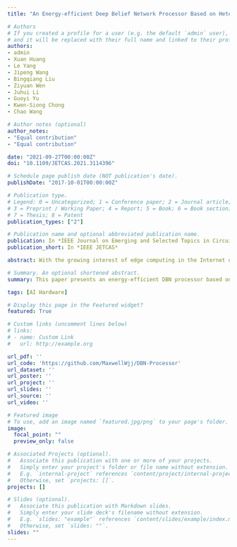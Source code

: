 ```yaml
---
title: "An Energy-efficient Deep Belief Network Processor Based on Heterogeneous Multi-core Architecture with Transposable Memory and On-chip Learning"

# Authors
# If you created a profile for a user (e.g. the default `admin` user), write the username (folder name) here 
# and it will be replaced with their full name and linked to their profile.
authors:
- admin
- Xuan Huang
- Le Yang
- Jipeng Wang
- Bingqiang Liu
- Ziyuan Wen
- Juhui Li
- Guoyi Yu
- Kwen-Siong Chong
- Chao Wang

# Author notes (optional)
author_notes:
- "Equal contribution"
- "Equal contribution"

date: "2021-09-27T00:00:00Z"
doi: "10.1109/JETCAS.2021.3114396"

# Schedule page publish date (NOT publication's date).
publishDate: "2017-10-01T00:00:00Z"

# Publication type.
# Legend: 0 = Uncategorized; 1 = Conference paper; 2 = Journal article;
# 3 = Preprint / Working Paper; 4 = Report; 5 = Book; 6 = Book section;
# 7 = Thesis; 8 = Patent
publication_types: ["2"]

# Publication name and optional abbreviated publication name.
publication: In *IEEE Journal on Emerging and Selected Topics in Circuits and Systems*
publication_short: In *IEEE JETCAS*

abstract: With the growing interest of edge computing in the Internet of Things (IoT), Deep Neural Network (DNN) hardware processors/accelerators face challenges of low energy consumption, low latency, and data privacy issues. This paper proposes an energy-efficient processor design based on Deep Belief Network (DBN), which is one of the most suitable DNN models for on-chip learning. In this study, a thorough algorithm-architecture-circuit design optimization method is used for efficient design. The characteristics of data reuse and data sparsity in the DBN learning algorithm inspires this study to propose a heterogeneous multi-core architecture with local learning. In addition, novel circuits of transposable weight memory and sparse address generator are proposed to reduce weight memory access and exploit neuron state sparsity, respectively, for maximizing the energy efficiency. The DBN processor is implemented and thoroughly evaluated on Xilinx Zynq FPGA. Implementation results confirm that the proposed DBN processor has excellent energy efficiency of 45.0 pJ per neuron-weight update, which has been improved by 74% against the conventional design.

# Summary. An optional shortened abstract.
summary: This paper presents an energy-efficient DBN processor based on heterogeneous multi-core architecture with transposable weight memory and on-chip local learning. In the future, we will focus on ASIC implementation of the proposed DBN processor in a GALS architecture with a 7T/8T SRAM-based transposable memory design to solve the bottlenecks and further improve throughput and energy efficiency.

tags: [AI Hardware]

# Display this page in the Featured widget?
featured: True

# Custom links (uncomment lines below)
# links:
# - name: Custom Link
#   url: http://example.org

url_pdf: ''
url_code: 'https://github.com/MaxwellWjj/DBN-Processor'
url_dataset: ''
url_poster: ''
url_project: ''
url_slides: ''
url_source: ''
url_video: ''

# Featured image
# To use, add an image named `featured.jpg/png` to your page's folder. 
image:
  focal_point: ""
  preview_only: false

# Associated Projects (optional).
#   Associate this publication with one or more of your projects.
#   Simply enter your project's folder or file name without extension.
#   E.g. `internal-project` references `content/project/internal-project/index.md`.
#   Otherwise, set `projects: []`.
projects: []

# Slides (optional).
#   Associate this publication with Markdown slides.
#   Simply enter your slide deck's filename without extension.
#   E.g. `slides: "example"` references `content/slides/example/index.md`.
#   Otherwise, set `slides: ""`.
slides: ""
---
```

